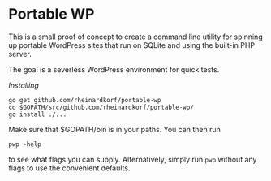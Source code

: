 # Portable WP

This is a small proof of concept to create a command line utility for spinning up
portable WordPress sites that run on SQLite and using the built-in PHP server.

The goal is a severless WordPress environment for quick tests.

*Installing*

```
go get github.com/rheinardkorf/portable-wp
cd $GOPATH/src/github.com/rheinardkorf/portable-wp/
go install ./...
```

Make sure that $GOPATH/bin is in your paths. You can then run

```
pwp -help
```

to see what flags you can supply. Alternatively, simply run `pwp` without any
flags to use the convenient defaults.